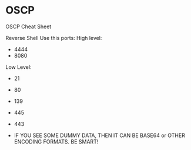# OSCP
OSCP Cheat Sheet

Reverse Shell Use this ports:
High level:
- 4444
- 8080

Low Level:
- 21
- 80
- 139
- 445
- 443


- IF YOU SEE SOME DUMMY DATA, THEN IT CAN BE BASE64 or OTHER ENCODING FORMATS. BE SMART!
